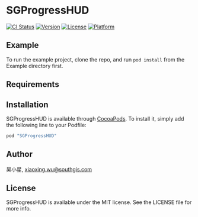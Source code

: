# SGProgressHUD

[![CI Status](http://img.shields.io/travis/吴小星/SGProgressHUD.svg?style=flat)](https://travis-ci.org/吴小星/SGProgressHUD)
[![Version](https://img.shields.io/cocoapods/v/SGProgressHUD.svg?style=flat)](http://cocoapods.org/pods/SGProgressHUD)
[![License](https://img.shields.io/cocoapods/l/SGProgressHUD.svg?style=flat)](http://cocoapods.org/pods/SGProgressHUD)
[![Platform](https://img.shields.io/cocoapods/p/SGProgressHUD.svg?style=flat)](http://cocoapods.org/pods/SGProgressHUD)

## Example

To run the example project, clone the repo, and run `pod install` from the Example directory first.

## Requirements

## Installation

SGProgressHUD is available through [CocoaPods](http://cocoapods.org). To install
it, simply add the following line to your Podfile:

```ruby
pod "SGProgressHUD"
```

## Author

吴小星, xiaoxing.wu@southgis.com

## License

SGProgressHUD is available under the MIT license. See the LICENSE file for more info.
